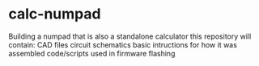 # calc-numpad
Building a numpad that is also a standalone calculator
this repository will contain:
CAD files
circuit schematics
basic intructions for how it was assembled
code/scripts used in firmware flashing
